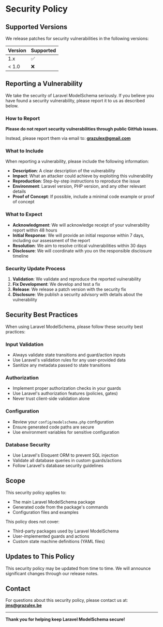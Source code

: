 # Security Policy

## Supported Versions

We release patches for security vulnerabilities in the following versions:

| Version | Supported          |
| ------- | ------------------ |
| 1.x     | :white_check_mark: |
| < 1.0   | :x:                |

## Reporting a Vulnerability

We take the security of Laravel ModelSchema seriously. If you believe you have found a security vulnerability, please report it to us as described below.

### How to Report

**Please do not report security vulnerabilities through public GitHub issues.**

Instead, please report them via email to: **grazulex@gmail.com**

### What to Include

When reporting a vulnerability, please include the following information:

- **Description**: A clear description of the vulnerability
- **Impact**: What an attacker could achieve by exploiting this vulnerability
- **Reproduction**: Step-by-step instructions to reproduce the issue
- **Environment**: Laravel version, PHP version, and any other relevant details
- **Proof of Concept**: If possible, include a minimal code example or proof of concept

### What to Expect

- **Acknowledgment**: We will acknowledge receipt of your vulnerability report within 48 hours
- **Initial Response**: We will provide an initial response within 7 days, including our assessment of the report
- **Resolution**: We aim to resolve critical vulnerabilities within 30 days
- **Disclosure**: We will coordinate with you on the responsible disclosure timeline

### Security Update Process

1. **Validation**: We validate and reproduce the reported vulnerability
2. **Fix Development**: We develop and test a fix
3. **Release**: We release a patch version with the security fix
4. **Disclosure**: We publish a security advisory with details about the vulnerability

## Security Best Practices

When using Laravel ModelSchema, please follow these security best practices:

### Input Validation

- Always validate state transitions and guard/action inputs
- Use Laravel's validation rules for any user-provided data
- Sanitize any metadata passed to state transitions

### Authorization

- Implement proper authorization checks in your guards
- Use Laravel's authorization features (policies, gates)
- Never trust client-side validation alone

### Configuration

- Review your `config/modelschema.php` configuration
- Ensure generated code paths are secure
- Use environment variables for sensitive configuration

### Database Security

- Use Laravel's Eloquent ORM to prevent SQL injection
- Validate all database queries in custom guards/actions
- Follow Laravel's database security guidelines

## Scope

This security policy applies to:

- The main Laravel ModelSchema package
- Generated code from the package's commands
- Configuration files and examples

This policy does not cover:

- Third-party packages used by Laravel ModelSchema
- User-implemented guards and actions
- Custom state machine definitions (YAML files)

## Updates to This Policy

This security policy may be updated from time to time. We will announce significant changes through our release notes.

## Contact

For questions about this security policy, please contact us at: **jms@grazulex.be**

---

**Thank you for helping keep Laravel ModelSchema secure!**
